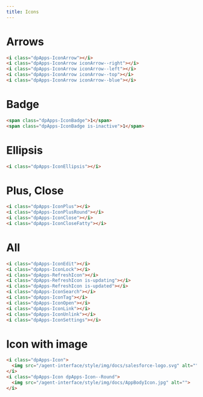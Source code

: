 ```yaml
---
title: Icons
---
```


# Arrows
```html @preview
<i class="dpApps-IconArrow"></i>
<i class="dpApps-IconArrow iconArrow--right"></i>
<i class="dpApps-IconArrow iconArrow--left"></i>
<i class="dpApps-IconArrow iconArrow--top"></i>
<i class="dpApps-IconArrow iconArrow--blue"></i>
```

# Badge

```html @preview
<span class="dpApps-IconBadge">1</span>
<span class="dpApps-IconBadge is-inactive">1</span>
```

# Ellipsis
```html @preview
<i class="dpApps-IconEllipsis"></i>
```

# Plus, Close
```html @preview
<i class="dpApps-IconPlus"></i>
<i class="dpApps-IconPlusRound"></i>
<i class="dpApps-IconClose"></i>
<i class="dpApps-IconCloseFatty"></i>
```

# All
```html @preview
<i class="dpApps-IconEdit"></i>
<i class="dpApps-IconLock"></i>
<i class="dpApps-RefreshIcon"></i>
<i class="dpApps-RefreshIcon is-updating"></i>
<i class="dpApps-RefreshIcon is-updated"></i>
<i class="dpApps-IconSearch"></i>
<i class="dpApps-IconTag"></i>
<i class="dpApps-IconOpen"></i>
<i class="dpApps-IconLink"></i>
<i class="dpApps-IconUnlink"></i>
<i class="dpApps-IconSettings"></i>
```

# Icon with image
```html @preview
<i class="dpApps-Icon">
  <img src="/agent-interface/style/img/docs/salesforce-logo.svg" alt="">
</i>
<i class="dpApps-Icon dpApps-Icon--Round">
  <img src="/agent-interface/style/img/docs/AppBodyIcon.jpg" alt="">
</i>
```